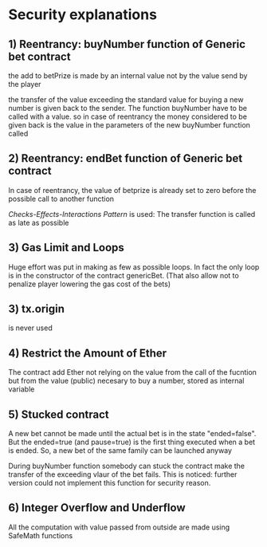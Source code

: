 

# Security explanations

## 1) Reentrancy: buyNumber function of Generic bet contract
the add to betPrize is made by an internal value not by the value send by the player

the transfer of the value exceeding the standard value for buying a new number is given back to the sender. The function buyNumber have to be called with a value. so in case of reentrancy the money considered to be given back is the value in the parameters of the new buyNumber function called


## 2) Reentrancy: endBet function of Generic bet contract

In case of reentrancy, the value of betprize is already set to zero before the possible call to another function

*Checks-Effects-Interactions Pattern* is used: The transfer function is called as late as possible

## 3) Gas Limit  and Loops

Huge effort was put in making as few as possible loops. In fact the only loop is in the constructor of the contract genericBet. 
(That also allow not to penalize player lowering the gas cost of the bets)

## 3) tx.origin
is never used

## 4) Restrict the Amount of Ether

The contract add Ether not relying on the value from the call of the fucntion but from the value (public) necesary to buy a number, stored as internal variable

## 5) Stucked contract

A new bet cannot be made until the actual bet is in the state "ended=false". But the ended=true (and pause=true) is the first thing executed when a bet is ended. So, a new bet of the same family can be launched anyway

During buyNumber function somebody can stuck the contract make the transfer of the exceeding vlaur of the bet fails.
This is noticed: further version could not implement this function for security reason.

## 6) Integer Overflow and Underflow

All the computation with value passed from outside are made using SafeMath functions
